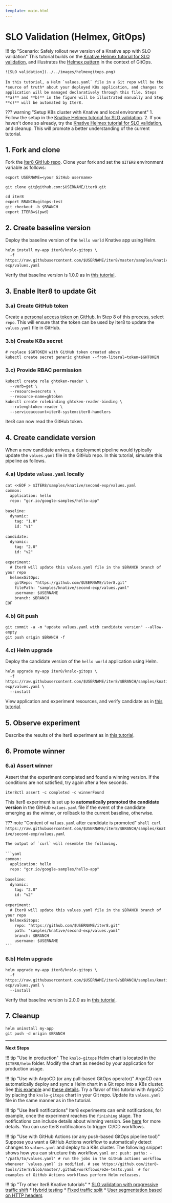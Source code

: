 ```yaml
---
template: main.html
---
```


# SLO Validation (Helmex, GitOps)

!!! tip "Scenario: Safely rollout new version of a Knative app with SLO validation"
    This tutorial builds on the [Knative Helmex tutorial for SLO validation](slovalidation-helmex.md), and illustrates the [Helmex pattern](../../concepts/whatisiter8.md#what-is-helmex) in the context of GitOps.

    ![SLO validation](../../images/helmexgitops.png)

    In this tutorial, a Helm `values.yaml` file in a Git repo will be the *source of truth* about your deployed K8s application, and changes to application will be managed declaratively through this file. Steps **a)** and **b)** in the figure will be illustrated manually and Step **c)** will be automated by Iter8.

??? warning "Setup K8s cluster with Knative and local environment"
    1. Follow the setup in the [Knative Helmex tutorial for SLO validation](slovalidation-helmex.md).
    2. If you haven't done so already, try the [Knative Helmex tutorial for SLO validation](slovalidation-helmex.md), and cleanup. This will promote a better understanding of the current tutorial.

## 1. Fork and clone
Fork the [Iter8 GitHub repo](https://github.com/iter8-tools/iter8). Clone your fork and set the `$ITER8` environment variable as follows:

```shell
export USERNAME=<your GitHub username>
```
```shell
git clone git@github.com:$USERNAME/iter8.git
```

```
cd iter8
export BRANCH=gitops-test
git checkout -b $BRANCH
export ITER8=$(pwd)
```

## 2. Create baseline version
Deploy the baseline version of the `hello world` Knative app using Helm.

```shell
helm install my-app iter8/knslo-gitops \
  -f https://raw.githubusercontent.com/$USERNAME/iter8/master/samples/knative/second-exp/values.yaml
```

Verify that baseline version is 1.0.0 as in [this tutorial](slovalidation-helmex.md#1-create-baseline-version).

## 3. Enable Iter8 to update Git

### 3.a) Create GitHub token
Create a [personal access token on GitHub](https://docs.github.com/en/github/authenticating-to-github/keeping-your-account-and-data-secure/creating-a-personal-access-token). In Step 8 of this process, select `repo`. This will ensure that the token can be used by Iter8 to update the `values.yaml` file in GitHub.

### 3.b) Create K8s secret
```shell
# replace $GHTOKEN with GitHub token created above
kubectl create secret generic ghtoken --from-literal=token=$GHTOKEN
```

### 3.c) Provide RBAC permission
```shell
kubectl create role ghtoken-reader \
  --verb=get \
  --resource=secrets \
  --resource-name=ghtoken
kubectl create rolebinding ghtoken-reader-binding \
  --role=ghtoken-reader \
  --serviceaccount=iter8-system:iter8-handlers
```

Iter8 can now read the GitHub token.

## 4. Create candidate version
When a new candidate arrives, a deployment pipeline would typically update the `values.yaml` file in the GitHub repo. In this tutorial, simulate this pipeline as follows.

### 4.a) Update `values.yaml` locally

```shell
cat <<EOF > $ITER8/samples/knative/second-exp/values.yaml
common:
  application: hello
  repo: "gcr.io/google-samples/hello-app"

baseline:
  dynamic:
    tag: "1.0"
    id: "v1"

candidate:
  dynamic:
    tag: "2.0"
    id: "v2"

experiment:
  # Iter8 will update this values.yaml file in the $BRANCH branch of your repo
  helmexGitOps:
    gitRepo: "https://github.com/$USERNAME/iter8.git"
    filePath: "samples/knative/second-exp/values.yaml"
    username: $USERNAME
    branch: $BRANCH
EOF
```

### 4.b) Git push

```shell
git commit -a -m "update values.yaml with candidate version" --allow-empty
git push origin $BRANCH -f
```

### 4.c) Helm upgrade
Deploy the candidate version of the `hello world` application using Helm.
```shell
helm upgrade my-app iter8/knslo-gitops \
  -f https://raw.githubusercontent.com/$USERNAME/iter8/$BRANCH/samples/knative/second-exp/values.yaml \
  --install
```

View application and experiment resources, and verify candidate as in [this tutorial](slovalidation-helmex.md#2-create-candidate-version).

## 5. Observe experiment
Describe the results of the Iter8 experiment as in [this tutorial](slovalidation-helmex.md#3-observe-experiment).

## 6. Promote winner

### 6.a) Assert winner
Assert that the experiment completed and found a winning version. If the conditions are not satisfied, try again after a few seconds.
```shell
iter8ctl assert -c completed -c winnerFound
```

This Iter8 experiment is set up to **automatically promoted the candidate version** in the GitHub `values.yaml` file if the event of the candidate emerging as the winner, or rollback to the current baseline, otherwise.

??? note "Content of `values.yaml` after candidate is promoted"
    ```shell
    curl https://raw.githubusercontent.com/$USERNAME/iter8/$BRANCH/samples/knative/second-exp/values.yaml
    ```

    The output of `curl` will resemble the following.

    ```yaml
    common:
      application: hello
      repo: "gcr.io/google-samples/hello-app"

    baseline:
      dynamic:
        tag: "2.0"
        id: "v2"

    experiment:
      # Iter8 will update this values.yaml file in the $BRANCH branch of your repo
      helmexGitops:
        repo: "https://github.com/$USERNAME/iter8.git"
        path: "samples/knative/second-exp/values.yaml"
        branch: $BRANCH
        username: $USERNAME
    ```

### 6.b) Helm upgrade
```shell
helm upgrade my-app iter8/knslo-gitops \
  -f https://raw.githubusercontent.com/$USERNAME/iter8/$BRANCH/samples/knative/second-exp/values.yaml \
  --install
```

Verify that baseline version is 2.0.0 as in [this tutorial](slovalidation-helmex.md#4-promote-winner).

## 7. Cleanup
```shell
helm uninstall my-app
git push -d origin $BRANCH
```

***

**Next Steps**

!!! tip "Use in production"
    The `knslo-gitops` Helm chart is located in the `$ITER8/helm` folder. Modify the chart as needed by your application for production usage.

!!! tip "Use with ArgoCD (or any pull-based GitOps operator)"
    ArgoCD can automatically deploy and sync a Helm chart in a Git repo into a K8s cluster. See [this example](https://argoproj.github.io/argo-cd/operator-manual/cluster-bootstrapping/#helm-example) and [these details](https://argoproj.github.io/argo-cd/user-guide/helm/). Try a flavor of this tutorial with ArgoCD by placing the `knslo-gitops` chart in your Git repo. Update its `values.yaml` file in the same manner as in the tutorial.

!!! tip "Use Iter8 notifications"
    Iter8 experiments can emit notifications, for example, once the experiment reaches the `finishing` stage. The notifications can include details about winning version. See [here](../../reference/tasks/notification-http.md) for more details. You can use Iter8 notifications to trigger CI/CD workflows.

!!! tip "Use with GitHub Actions (or any push-based GitOps pipeline tool)"
    Suppose you want a GitHub Actions workflow to automatically detect changes to `values.yaml` and deploy to a K8s cluster. The following snippet shows how you can structure this workflow.
    ```yaml
    on:
      push:
        paths:
        - '/path/to/values.yaml'
        # run the jobs in the GitHub actions workflow whenever `values.yaml` is modified.
        # see https://github.com/iter8-tools/iter8/blob/master/.github/workflows/e2e-tests.yaml 
        # for examples of GitHub Actions workflows perform Helm releases.
    ```

!!! tip "Try other Iter8 Knative tutorials"
    * [SLO validation with progressive traffic shift](testing-strategies/slovalidation.md)
    * [Hybrid testing](testing-strategies/hybrid.md)
    * [Fixed traffic split](rollout-strategies/fixed-split.md)
    * [User segmentation based on HTTP headers](rollout-strategies/user-segmentation.md)